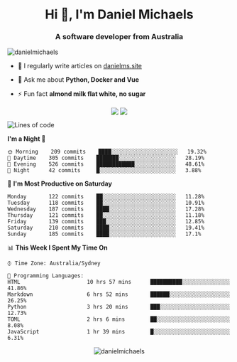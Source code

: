<h1 align="center">Hi 👋, I'm Daniel Michaels</h1>
<h3 align="center">A software developer from Australia</h3>
<p align="left"> <img src="https://komarev.com/ghpvc/?username=danielmichaels" alt="danielmichaels" /> </p>

- 📝 I regularly write articles on [danielms.site](https://danielms.site)

- 💬 Ask me about **Python, Docker and Vue**

- ⚡ Fun fact **almond milk flat white, no sugar**

<p align="center">
<a href="https://twitter.com/dansult" target="_blank"><img align="center" src="https://img.shields.io/badge/twitter-%231DA1F2.svg?&style=for-the-badge&logo=twitter&logoColor=white"></a>
<a href="https://linkedin.com/in/daniel-michaels" target="_blank"><img align="center" src="https://img.shields.io/badge/linkedin-%230077B5.svg?&style=for-the-badge&logo=linkedin&logoColor=white"></a>
</p>

<!--START_SECTION:waka-->
![Lines of code](https://img.shields.io/badge/From%20Hello%20World%20I%27ve%20Written-373026%20lines%20of%20code-blue)

**I'm a Night 🦉** 

```text
🌞 Morning    209 commits    ████░░░░░░░░░░░░░░░░░░░░░   19.32% 
🌆 Daytime    305 commits    ███████░░░░░░░░░░░░░░░░░░   28.19% 
🌃 Evening    526 commits    ████████████░░░░░░░░░░░░░   48.61% 
🌙 Night      42 commits     █░░░░░░░░░░░░░░░░░░░░░░░░   3.88%

```
📅 **I'm Most Productive on Saturday** 

```text
Monday       122 commits    ██░░░░░░░░░░░░░░░░░░░░░░░   11.28% 
Tuesday      118 commits    ██░░░░░░░░░░░░░░░░░░░░░░░   10.91% 
Wednesday    187 commits    ████░░░░░░░░░░░░░░░░░░░░░   17.28% 
Thursday     121 commits    ██░░░░░░░░░░░░░░░░░░░░░░░   11.18% 
Friday       139 commits    ███░░░░░░░░░░░░░░░░░░░░░░   12.85% 
Saturday     210 commits    ████░░░░░░░░░░░░░░░░░░░░░   19.41% 
Sunday       185 commits    ████░░░░░░░░░░░░░░░░░░░░░   17.1%

```


📊 **This Week I Spent My Time On** 

```text
⌚︎ Time Zone: Australia/Sydney

💬 Programming Languages: 
HTML                     10 hrs 57 mins      ██████████░░░░░░░░░░░░░░░   41.86% 
Markdown                 6 hrs 52 mins       ██████░░░░░░░░░░░░░░░░░░░   26.25% 
Python                   3 hrs 20 mins       ███░░░░░░░░░░░░░░░░░░░░░░   12.73% 
TOML                     2 hrs 6 mins        ██░░░░░░░░░░░░░░░░░░░░░░░   8.08% 
JavaScript               1 hr 39 mins        █░░░░░░░░░░░░░░░░░░░░░░░░   6.31%

```


<!--END_SECTION:waka-->

<p align="center"> <img src="https://github-readme-stats.vercel.app/api?username=danielmichaels&show_icons=true" alt="danielmichaels" /> </p>

